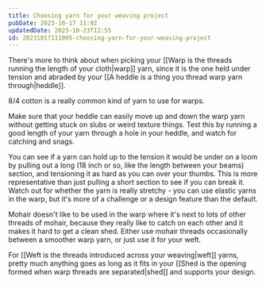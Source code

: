 ```yaml
---
title: Choosing yarn for your weaving project
pubDate: 2023-10-17 11:02
updatedDate: 2023-10-23T12:55
id: 20231017111095-choosing-yarn-for-your-weaving-project
---
```

There's more to think about when picking your [[Warp is the threads running the length of your cloth|warp]] yarn, since it is the one held under tension and abraded by your [[A heddle is a thing you thread warp yarn through|heddle]]. 

8/4 cotton is a really common kind of yarn to use for warps.

Make sure that your heddle can easily move up and down the warp yarn without getting stuck on slubs or weird texture things. Test this by running a good length of your yarn through a hole in your heddle, and watch for catching and snags. 

You can see if a yarn can hold up to the tension it would be under on a loom by pulling out a long (18 inch or so, like the length between your beams) section, and tensioning it as hard as you can over your thumbs. This is more representative than just pulling a short section to see if you can break it. Watch out for whether the yarn is really stretchy - you can use elastic yarns in the warp, but it's more of a challenge or a design feature than the default.

Mohair doesn't like to be used in the warp where it's next to lots of other threads of mohair, because they really like to catch on each other and it makes it hard to get a clean shed. Either use mohair threads occasionally between a smoother warp yarn, or just use it for your weft.

For [[Weft is the threads introduced across your weaving|weft]] yarns, pretty much anything goes as long as it fits in your [[Shed is the opening formed when warp threads are separated|shed]] and supports your design.